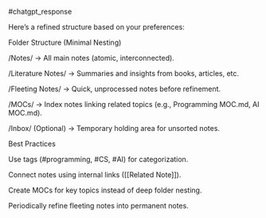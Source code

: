 #chatgpt_response

Here’s a refined structure based on your preferences:

Folder Structure (Minimal Nesting)

/Notes/ → All main notes (atomic, interconnected).

/Literature Notes/ → Summaries and insights from books, articles, etc.

/Fleeting Notes/ → Quick, unprocessed notes before refinement.

/MOCs/ → Index notes linking related topics (e.g., Programming MOC.md, AI MOC.md).

/Inbox/ (Optional) → Temporary holding area for unsorted notes.

Best Practices

Use tags (#programming, #CS, #AI) for categorization.

Connect notes using internal links ([[Related Note]]).

Create MOCs for key topics instead of deep folder nesting.

Periodically refine fleeting notes into permanent notes.
